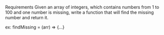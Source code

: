 Requirements
Given an array of integers, which contains numbers from 1 to 100 and one number is missing, write a function that will find the missing number and return it.

ex: findMissing = (arr) => {...}

